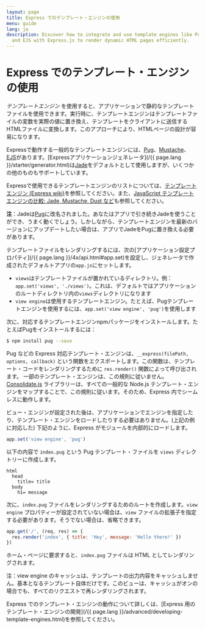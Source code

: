 ```yaml
---
layout: page
title: Express でのテンプレート・エンジンの使用
menu: guide
lang: ja
description: Discover how to integrate and use template engines like Pug, Handlebars,
  and EJS with Express.js to render dynamic HTML pages efficiently.
---
```


# Express でのテンプレート・エンジンの使用

_テンプレートエンジン_ を使用すると、アプリケーションで静的なテンプレートファイルを使用できます。実行時に、テンプレートエンジンはテンプレートファイルの変数を実際の値に置き換え、テンプレートをクライアントに送信するHTMLファイルに変換します。このアプローチにより、HTMLページの設計が容易になります。

Expressで動作する一般的なテンプレートエンジンには、[Pug](https://pugjs.org/api/getting-started.html)、[Mustache](https://www.npmjs.com/package/mustache)、[EJS](https://www.npmjs.com/package/ejs)があります。[Expressアプリケーションジェネレータ](/{{ page.lang }}/starter/generator.html)は[Jade](https://www.npmjs.com/package/jade)をデフォルトとして使用しますが、いくつかの他のものもサポートしています。

Expressで使用できるテンプレートエンジンのリストについては、[テンプレートエンジン (Express wiki)](https://github.com/expressjs/express/wiki#template-engines)を参照してください。また、[JavaScript テンプレートエンジンの比較: Jade, Mustache, Dust など](https://web.archive.org/web/20240000000000/https://strongloop.com/strongblog/compare-javascript-templates-jade-mustache-dust/)も参照してください。

<div class="doc-box doc-notice" markdown="1">

**注**：Jadeは[Pug](https://www.npmjs.com/package/pug)に改名されました。あなたはアプリで引き続きJadeを使うことができ、うまく動くでしょう。しかしながら、テンプレートエンジンを最新のバージョンにアップデートしたい場合は、アプリでJadeをPugに置き換える必要があります。

</div>

テンプレートファイルをレンダリングするには、次の[アプリケーション設定プロパティ](/{{ page.lang }}/4x/api.html#app.set)を設定し、ジェネレータで作成されたデフォルトアプリの`app.js`にセットします。

* `views`はテンプレートファイルが置かれているディレクトリ。例：`app.set('views', './views')`。これは、デフォルトではアプリケーションのルートディレクトリ内の`views`ディレクトリになります
* `view engine`は使用するテンプレートエンジン。たとえば、Pugテンプレートエンジンを使用するには、`app.set('view engine', 'pug')`を使用します

次に、対応するテンプレートエンジンnpmパッケージをインストールします。たとえばPugをインストールするには：

```bash
$ npm install pug --save
```

<div class="doc-box doc-notice" markdown="1">

Pug などの Express 対応テンプレート・エンジンは、`__express(filePath, options, callback)` という関数をエクスポートします。この関数は、テンプレート・コードをレンダリングするために `res.render()` 関数によって呼び出されます。
一部のテンプレート・エンジンは、この規則に従いません。[Consolidate.js](https://www.npmjs.org/package/consolidate) ライブラリーは、すべての一般的な Node.js テンプレート・エンジンをマップすることで、この規則に従います。そのため、Express 内でシームレスに動作します。

</div>

ビュー・エンジンが設定された後は、アプリケーションでエンジンを指定したり、テンプレート・エンジンをロードしたりする必要はありません。(上記の例に対応した) 下記のように、Express がモジュールを内部的にロードします。

```js
app.set('view engine', 'pug')
```

以下の内容で `index.pug` という Pug テンプレート・ファイルを `views` ディレクトリーに作成します。

```pug
html
  head
    title= title
  body
    h1= message
```

次に、`index.pug` ファイルをレンダリングするためのルートを作成します。`view engine` プロパティーが設定されていない場合は、`view` ファイルの拡張子を指定する必要があります。そうでない場合は、省略できます。

```js
app.get('/', (req, res) => {
  res.render('index', { title: 'Hey', message: 'Hello there!' })
})
```

ホーム・ページに要求すると、`index.pug` ファイルは HTML としてレンダリングされます。

注：view engine のキャッシュは、テンプレートの出力内容をキャッシュしません。基本となるテンプレート自体だけです。このビューは、キャッシュがオンの場合でも、すべてのリクエストで再レンダリングされます。

Express でのテンプレート・エンジンの動作について詳しくは、[Express 用のテンプレート・エンジンの開発](/{{ page.lang }}/advanced/developing-template-engines.html)を参照してください。
